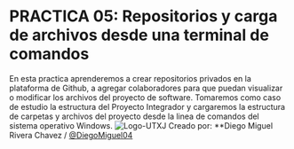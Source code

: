 # PRACTICA 05: Repositorios y carga de archivos desde una terminal de comandos
En esta practica aprenderemos a crear repositorios privados en la plataforma de Github, a agregar colaboradores para que puedan visualizar o modificar los archivos del proyecto de software.
Tomaremos como caso de estudio la estructura del Proyecto Integrador y cargaremos la estructura de carpetas y archivos del proyecto desde la linea de comandos del sistema operativo Windows.
![Logo-UTXJ](./Assets/logo-utxj.png)
Creado por: **Diego Miguel Rivera Chavez / [@DiegoMiguel04](https://github.com/DiegoMiguel04)